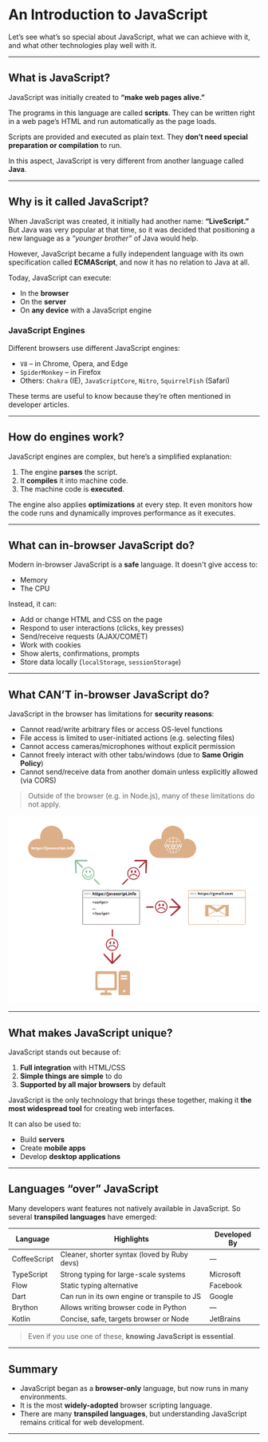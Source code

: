 # An Introduction to JavaScript

Let’s see what’s so special about JavaScript, what we can achieve with it, and what other technologies play well with it.

---

## What is JavaScript?

JavaScript was initially created to **“make web pages alive.”**

The programs in this language are called **scripts**. They can be written right in a web page’s HTML and run automatically as the page loads.

Scripts are provided and executed as plain text. They **don’t need special preparation or compilation** to run.

In this aspect, JavaScript is very different from another language called **Java**.

---

## Why is it called JavaScript?

When JavaScript was created, it initially had another name: **“LiveScript.”** But Java was very popular at that time, so it was decided that positioning a new language as a _“younger brother”_ of Java would help.

However, JavaScript became a fully independent language with its own specification called **ECMAScript**, and now it has no relation to Java at all.

Today, JavaScript can execute:

- In the **browser**
- On the **server**
- On **any device** with a JavaScript engine

### JavaScript Engines

Different browsers use different JavaScript engines:

- `V8` – in Chrome, Opera, and Edge
- `SpiderMonkey` – in Firefox
- Others: `Chakra` (IE), `JavaScriptCore`, `Nitro`, `SquirrelFish` (Safari)

These terms are useful to know because they’re often mentioned in developer articles.

---

## How do engines work?

JavaScript engines are complex, but here’s a simplified explanation:

1. The engine **parses** the script.
2. It **compiles** it into machine code.
3. The machine code is **executed**.

The engine also applies **optimizations** at every step. It even monitors how the code runs and dynamically improves performance as it executes.

---

## What can in-browser JavaScript do?

Modern in-browser JavaScript is a **safe** language. It doesn't give access to:

- Memory
- The CPU

Instead, it can:

- Add or change HTML and CSS on the page
- Respond to user interactions (clicks, key presses)
- Send/receive requests (AJAX/COMET)
- Work with cookies
- Show alerts, confirmations, prompts
- Store data locally (`localStorage`, `sessionStorage`)

---

## What CAN’T in-browser JavaScript do?

JavaScript in the browser has limitations for **security reasons**:

- Cannot read/write arbitrary files or access OS-level functions
- File access is limited to user-initiated actions (e.g. selecting files)
- Cannot access cameras/microphones without explicit permission
- Cannot freely interact with other tabs/windows (due to **Same Origin Policy**)
- Cannot send/receive data from another domain unless explicitly allowed (via CORS)

> Outside of the browser (e.g. in Node.js), many of these limitations do not apply.

![BrowserImageError](./BrowserError.png)

---

## What makes JavaScript unique?

JavaScript stands out because of:

1. **Full integration** with HTML/CSS
2. **Simple things are simple** to do
3. **Supported by all major browsers** by default

JavaScript is the only technology that brings these together, making it **the most widespread tool** for creating web interfaces.

It can also be used to:

- Build **servers**
- Create **mobile apps**
- Develop **desktop applications**

---

## Languages “over” JavaScript

Many developers want features not natively available in JavaScript. So several **transpiled languages** have emerged:

| Language     | Highlights                                   | Developed By |
| ------------ | -------------------------------------------- | ------------ |
| CoffeeScript | Cleaner, shorter syntax (loved by Ruby devs) | —            |
| TypeScript   | Strong typing for large-scale systems        | Microsoft    |
| Flow         | Static typing alternative                    | Facebook     |
| Dart         | Can run in its own engine or transpile to JS | Google       |
| Brython      | Allows writing browser code in Python        | —            |
| Kotlin       | Concise, safe, targets browser or Node       | JetBrains    |

> Even if you use one of these, **knowing JavaScript is essential**.

---

## Summary

- JavaScript began as a **browser-only** language, but now runs in many environments.
- It is the most **widely-adopted** browser scripting language.
- There are many **transpiled languages**, but understanding JavaScript remains critical for web development.

---
